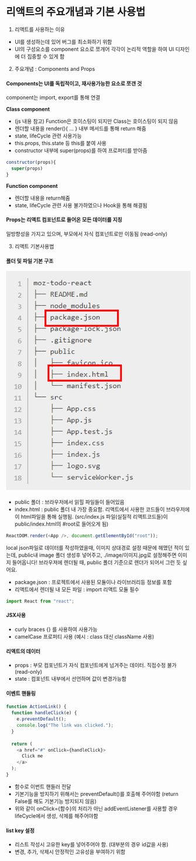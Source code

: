 # 리액트의 주요개념과 기본 사용법

1. 리액트를 사용하는 이유

- UI를 생성하는데 있어 버그를 최소화하기 위함
- UI의 구성요소를 component 요소로 쪼개어 각각이 논리적 역할을 하여 UI 디자인에 더 집중할 수 있게 함

2. 주요개념 : Components and Props

#### Components는 UI를 독립적이고, 재사용가능한 요소로 쪼갠 것

component는 import, export를 통해 연결

**Class component**

- (js 내용 참고) Function은 호이스팅이 되지만 Class는 호이스팅이 되지 않음
- 렌더할 내용을 render(){ ... } 내부 메서드를 통해 return 해줌
- state, lifeCycle 관련 사용가능
- this.props, this.state 등 this를 붙여 사용
- constructor 내부에 super(props)를 하여 프로퍼티를 받아줌

```javascript
constructor(props){
  super(props)
}
```

**Function component**

- 렌더할 내용을 return해줌
- state, lifeCycle 관련 사용 불가하였으나 Hook을 통해 해결됨

#### Props는 리액트 컴포넌트로 들어온 모든 데이터를 지칭

일방향성을 가지고 있으며, 부모에서 자식 컴포넌트로만 이동됨 (read-only)

3. 리액트 기본사용법

#### 폴더 및 파일 기본 구조

![basictree](./images/basicTree.png)

- public 폴더 : 브라우저에서 읽힐 파일들이 들어있음
- index.html : public 폴더 내 가장 중요함. 리액트에서 사용한 코드들이 브라우저에 이 html파일을 통해 실행됨.
  (src/index.js 파일(실질적 리액트코드들)이 public/index.html의 #root로 들어오게 됨)

```javascript
ReactDOM.render(<App />, document.getElementById("root"));
```

local json파일로 데이터를 작성하였을때, 이미지 상대경로 설정 때문에 헤맸던 적이 있는데, public내 image 폴더 생성후 넣어주고, ./image/이미지.jpg로 설정해주면 이미지 들어옵니다!
브라우져에 렌더될 때, public 폴더 기준으로 렌더가 되어서 그런 듯 싶어요.

- package.json : 프로젝트에서 사용된 모듈이나 라이브러리등 정보를 포함
- 리액트에서 렌더될 내 모든 파일 : import 리액트 모듈 필수

```javascript
import React from "react";
```

#### JSX사용

- curly braces {} 를 사용하여 사용가능
- camelCase 프로퍼티 사용 (예시 : class 대신 className 사용)

#### 리액트의 데이터

- props : 부모 컴포넌트가 자식 컴포넌트에게 넘겨주는 데이터. 직접수정 불가 (read-only)
- state : 컴포넌트 내부에서 선언하며 값이 변경가능함

#### 이벤트 핸들링

```javascript
function ActionLink() {
  function handleClick(e) {
    e.preventDefault();
    console.log("The link was clicked.");
  }

  return (
    <a href="#" onClick={handleClick}>
      Click me
    </a>
  );
}
```

- 함수로 이번트 핸들러 전달
- 기본기능을 방지하기 위해서는 preventDefault()를 호출해 주어야함 (return False를 해도 기본기능 방지되지 않음)
- 위와 같이 onClick={함수}의 처리가 아닌 addEventListener를 사용할 경우 lifeCycle에서 생성, 삭제를 해주어야함

#### list key 설정

- 리스트 작성시 고유한 key를 넣어주어야 함. (대부분의 경우 id값을 사용)
- 변경, 추가, 삭제시 안정적인 고유성을 부여하기 위함
